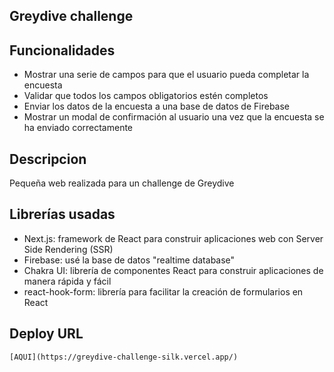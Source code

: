 ## Greydive challenge

## Funcionalidades

- Mostrar una serie de campos para que el usuario pueda completar la encuesta
- Validar que todos los campos obligatorios estén completos
- Enviar los datos de la encuesta a una base de datos de Firebase
- Mostrar un modal de confirmación al usuario una vez que la encuesta se ha enviado correctamente

## Descripcion

Pequeña web realizada para un challenge de Greydive

## Librerías usadas

- Next.js: framework de React para construir aplicaciones web con Server Side Rendering (SSR)
- Firebase: usé la base de datos "realtime database"
- Chakra UI: librería de componentes React para construir aplicaciones de manera rápida y fácil
- react-hook-form: librería para facilitar la creación de formularios en React

## Deploy URL

    [AQUI](https://greydive-challenge-silk.vercel.app/)
